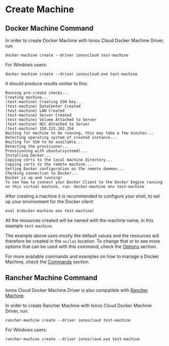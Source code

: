 # Create Machine

## Docker Machine Command

In order to create Docker Machine with Ionos Cloud Docker Machine Driver, run:

```text
docker-machine create --driver ionoscloud test-machine
```

For Windows users: 

```text
docker-machine create --driver ionoscloud.exe test-machine
```

It should produce results similar to this:

```text
Running pre-create checks...
Creating machine...
(test-machine) Creating SSH key...
(test-machine) DataCenter Created
(test-machine) LAN Created
(test-machine) Server Created
(test-machine) Volume Attached to Server
(test-machine) NIC Attached to Server
(test-machine) 158.222.102.154
Waiting for machine to be running, this may take a few minutes...
Detecting operating system of created instance...
Waiting for SSH to be available...
Detecting the provisioner...
Provisioning with ubuntu(systemd)...
Installing Docker...
Copying certs to the local machine directory...
Copying certs to the remote machine...
Setting Docker configuration on the remote daemon...
Checking connection to Docker...
Docker is up and running!
To see how to connect your Docker Client to the Docker Engine running on this virtual machine, run: docker-machine env test-machine
```

After creating a machine it is recommended to configure your shell, to set up your environment for the Docker client:

```text
eval $(docker-machine env test-machine)
```

All the resources created will be named with the machine name, in this example `test-machine`. 

The example above uses mostly the default values and the resources will therefore be created in the `us/las` location. To change that or to see more options that can be used with this command, check the [Options](options.md) section.

For more available commands and examples on how to manage a Docker Machine, check the [Commands](commands.md) section.

## Rancher Machine Command

Ionos Cloud Docker Machine Driver is also compatible with [Rancher Machine](https://github.com/rancher/machine).

In order to create Rancher Machine with Ionos Cloud Docker Machine Driver, run:

```text
rancher-machine create --driver ionoscloud test-machine
```

For Windows users:

```text
rancher-machine create --driver ionoscloud.exe test-machine
```

